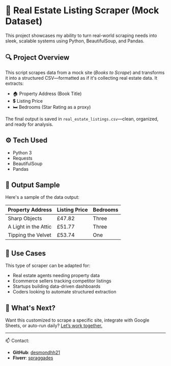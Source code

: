 # 🏡 Real Estate Listing Scraper (Mock Dataset)

This project showcases my ability to turn real-world scraping needs into sleek, scalable systems using Python, BeautifulSoup, and Pandas.

## 🔍 Project Overview

This script scrapes data from a mock site (*Books to Scrape*) and transforms it into a structured CSV—formatted as if it's collecting real estate data. It extracts:

- 🏠 Property Address (Book Title)
- 💲 Listing Price
- 🛏️ Bedrooms (Star Rating as a proxy)

The final output is saved in `real_estate_listings.csv`—clean, organized, and ready for analysis.

## ⚙️ Tech Used

- Python 3
- Requests
- BeautifulSoup
- Pandas

## 📁 Output Sample

Here's a sample of the data output:

| Property Address            | Listing Price | Bedrooms |
|-----------------------------|---------------|----------|
| Sharp Objects               | £47.82        | Three    |
| A Light in the Attic        | £51.77        | Three    |
| Tipping the Velvet          | £53.74        | One      |

## 🚀 Use Cases

This type of scraper can be adapted for:
- Real estate agents needing property data
- Ecommerce sellers tracking competitor listings
- Startups building data-driven dashboards
- Coders looking to automate structured extraction

## 🎯 What's Next?

Want this customized to scrape a specific site, integrate with Google Sheets, or auto-run daily? [Let’s work together.](#)

---

📫 Contact:  
- **GitHub**: [desmondhh21](https://github.com/desmondhh21)  
- **Fiverr**: [spraggades](https://fiverr.com/spraggades)  
